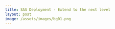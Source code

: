 ```yaml
---
title: SAS Deployment - Extend to the next level
layout: post
image: /assets/images/bg01.png
---
```

<p></p>